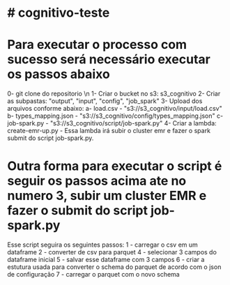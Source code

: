 # # cognitivo-teste
# Para executar o processo com sucesso será necessário executar os passos abaixo

0- git clone do repositorio \n
1- Criar o bucket no s3: s3_cognitivo
2- Criar as subpastas: "output", "input", "config", "job_spark"
3- Upload dos arquivos conforme abaixo:
    a- load.csv - "s3://s3_cognitivo/input/load.csv"
    b- types_mapping.json - "s3://s3_cognitivo/config/types_mapping.json"
    c- job-spark.py - "s3://s3_cognitivo/script/job-spark.py"
4- Criar a lambda: create-emr-up.py 
    - Essa lambda irá subir o cluster emr e fazer o spark submit do script job-spark.py.

# Outra forma para executar o script é seguir os passos acima ate no numero 3, subir um cluster EMR e fazer o submit do script job-spark.py

Esse script seguira os seguintes passos:
1 - carregar o csv em um dataframe
2 - converter de csv para parquet
4 - selecionar 3 campos do dataframe inicial
5 - salvar esse dataframe com 3 campos
6 - criar a estutura usada para converter o schema do parquet de acordo com o json de configuração
7 - carregar o parquet com o novo schema
